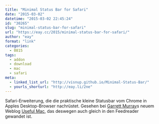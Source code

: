 ```yaml
---
title: "Minimal Status Bar for Safari"
date: "2015-03-02"
datetime: "2015-03-02 22:45:24"
id: "30265"
slug: "minimal-status-bar-for-safari"
url: "https://eay.cc/2015/minimal-status-bar-for-safari/"
author: "eay"
format: "link"
categories:
  - 0815
tags:
  - addon
  - download
  - mac
  - safari
meta:
  - linked_list_url: "http://visnup.github.io/Minimal-Status-Bar/"
  - yourls_shorturl: "http://eay.li/2ne"
---
```


Safari-Erweiterung, die die praktische kleine Statusbar vom Chrome in Apples Desktop-Browser nachrüstet. Gesehen bei [Garrett Murray](http://log.maniacalrage.net/)s neuem Weblog [Useful Mac](http://usefulmac.com/), das deswegen auch gleich in den Feedreader gewandet ist.
